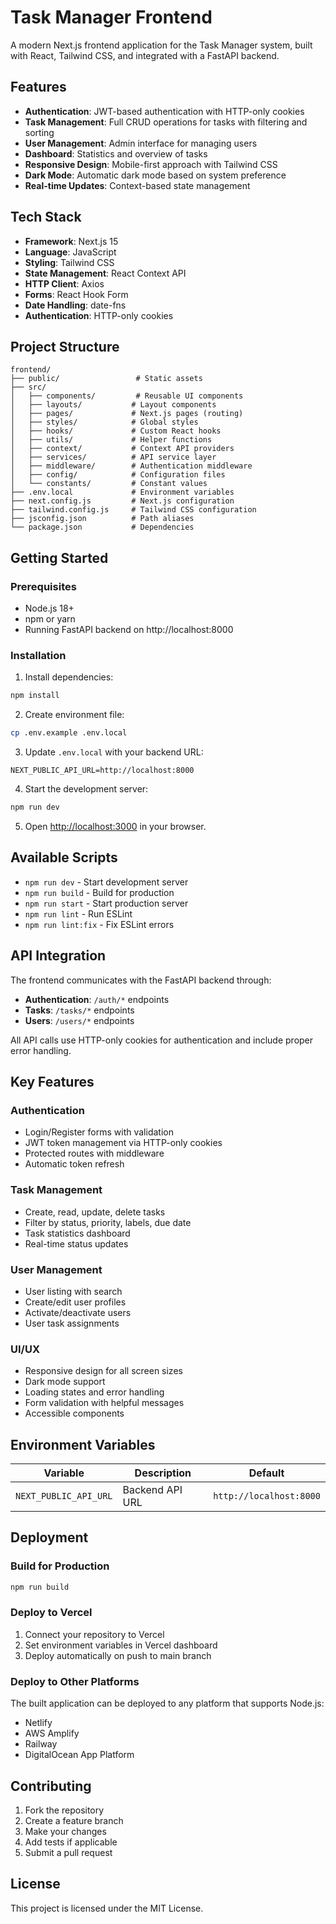 # Task Manager Frontend

A modern Next.js frontend application for the Task Manager system, built with React, Tailwind CSS, and integrated with a FastAPI backend.

## Features

- **Authentication**: JWT-based authentication with HTTP-only cookies
- **Task Management**: Full CRUD operations for tasks with filtering and sorting
- **User Management**: Admin interface for managing users
- **Dashboard**: Statistics and overview of tasks
- **Responsive Design**: Mobile-first approach with Tailwind CSS
- **Dark Mode**: Automatic dark mode based on system preference
- **Real-time Updates**: Context-based state management

## Tech Stack

- **Framework**: Next.js 15
- **Language**: JavaScript
- **Styling**: Tailwind CSS
- **State Management**: React Context API
- **HTTP Client**: Axios
- **Forms**: React Hook Form
- **Date Handling**: date-fns
- **Authentication**: HTTP-only cookies

## Project Structure

```
frontend/
├── public/                 # Static assets
├── src/
│   ├── components/         # Reusable UI components
│   ├── layouts/           # Layout components
│   ├── pages/             # Next.js pages (routing)
│   ├── styles/            # Global styles
│   ├── hooks/             # Custom React hooks
│   ├── utils/             # Helper functions
│   ├── context/           # Context API providers
│   ├── services/          # API service layer
│   ├── middleware/        # Authentication middleware
│   ├── config/            # Configuration files
│   └── constants/         # Constant values
├── .env.local             # Environment variables
├── next.config.js         # Next.js configuration
├── tailwind.config.js     # Tailwind CSS configuration
├── jsconfig.json          # Path aliases
└── package.json           # Dependencies
```

## Getting Started

### Prerequisites

- Node.js 18+ 
- npm or yarn
- Running FastAPI backend on http://localhost:8000

### Installation

1. Install dependencies:
```bash
npm install
```

2. Create environment file:
```bash
cp .env.example .env.local
```

3. Update `.env.local` with your backend URL:
```
NEXT_PUBLIC_API_URL=http://localhost:8000
```

4. Start the development server:
```bash
npm run dev
```

5. Open [http://localhost:3000](http://localhost:3000) in your browser.

## Available Scripts

- `npm run dev` - Start development server
- `npm run build` - Build for production
- `npm run start` - Start production server
- `npm run lint` - Run ESLint
- `npm run lint:fix` - Fix ESLint errors

## API Integration

The frontend communicates with the FastAPI backend through:

- **Authentication**: `/auth/*` endpoints
- **Tasks**: `/tasks/*` endpoints  
- **Users**: `/users/*` endpoints

All API calls use HTTP-only cookies for authentication and include proper error handling.

## Key Features

### Authentication
- Login/Register forms with validation
- JWT token management via HTTP-only cookies
- Protected routes with middleware
- Automatic token refresh

### Task Management
- Create, read, update, delete tasks
- Filter by status, priority, labels, due date
- Task statistics dashboard
- Real-time status updates

### User Management
- User listing with search
- Create/edit user profiles
- Activate/deactivate users
- User task assignments

### UI/UX
- Responsive design for all screen sizes
- Dark mode support
- Loading states and error handling
- Form validation with helpful messages
- Accessible components

## Environment Variables

| Variable | Description | Default |
|----------|-------------|---------|
| `NEXT_PUBLIC_API_URL` | Backend API URL | `http://localhost:8000` |

## Deployment

### Build for Production

```bash
npm run build
```

### Deploy to Vercel

1. Connect your repository to Vercel
2. Set environment variables in Vercel dashboard
3. Deploy automatically on push to main branch

### Deploy to Other Platforms

The built application can be deployed to any platform that supports Node.js:
- Netlify
- AWS Amplify
- Railway
- DigitalOcean App Platform

## Contributing

1. Fork the repository
2. Create a feature branch
3. Make your changes
4. Add tests if applicable
5. Submit a pull request

## License

This project is licensed under the MIT License.